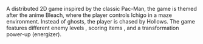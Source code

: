 A distributed 2D game inspired by the classic Pac-Man, the game is themed after the anime Bleach, where the player controls Ichigo in a maze environment. Instead of ghosts, the player is chased by Hollows. The game features different enemy levels , scoring items , and a transformation power-up (energizer).

